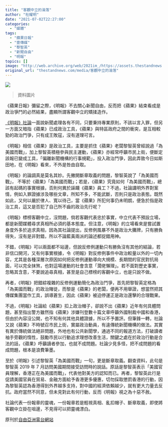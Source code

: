 ```yaml
---
title: "客觀中立的淪落"
author: "杜耀明"
date: "2021-07-02T22:27:00"
categories:
  - "媒體"
tags:
  - "蘋果日報"
  - "壹傳媒"
  - "黎智英"
  - "新聞自由"
  - "明報"
topics: []
image: "http://web.archive.org/web/2021im_/https://assets.thestandnews.com/media/resized/1200x0/1_xsoFF7q.png"
original_url: "thestandnews.com/media/客觀中立的淪落"
---
```

![](http://web.archive.org/web/2021im_/https://assets.thestandnews.com/media/resized/1200x0/1_xsoFF7q.png)

> 資料圖片

《蘋果日報》彌留之際，《明報》不去關心新聞自由，反而把《蘋果》結束看成是政治爭鬥的必然結果，盡顯所謂客觀中立的矯揉造作。

[《明報》社論](http://web.archive.org/web/20210704154132/https://news.mingpao.com/pns/%E7%A4%BE%E8%A9%95/article/20210622/s00003/1624299777364/)一面說新聞處理各有不同，只要秉持專業原則，不該以言入罪，但另一方面又暗指《蘋果》已成政治工具，《蘋果》與特區政府之間的衝突，是互相較勁的政治鬥爭，只有成王敗寇，沒有道理可言。

《明報》相信《蘋果》是政治工具，主要是抓住《蘋果》老闆黎智英曾經說過「為美國而戰」，加上黎智英積極參與民主運動，《蘋果》亦經常呼籲市民上街，便斷定該報已變成工具，「偏離新聞機構的行事規範」，投入政治鬥爭，因此弄致今日如斯田地，在《明報》看來，不外是咎由自取。

《明報》的論調真是莫名其妙。先撇開斷章取義的問題，黎智英說了「為美國而戰」， 不等於《蘋果》「為美國而戰」；若是，《蘋果》究竟如何「為美國而戰」，總該有起碼的事實根據，否則何異於誣衊《蘋果》員工？不過，社論講明外界對案情，例如入罪證據涉及哪些文章，所知不多，不能武斷，否則只是政治表態。既然如此，又何以嚴於律人、寬以待己，當《蘋果》所犯何事仍未明朗，便急於指是政治工具，這又是否犯了自己所不齒的政治先行呢？

《明報》標榜客觀中立，沒問題，倘若客觀代表忠於事實，中立代表不預設立場，都是新聞媒體尋求真相所必須的基本態度。但注意，《明報》的立場看來是嘗試置身度外多於追求真相，因為其社論提出，反修例風暴不外是政治大攤牌，只有勝負得失，沒有是非對錯，所以不論藍黃兩派的論述都捉錯用神。

不錯，《明報》可以兩面都不站邊，但說反修例運動只有勝負沒有其他的結論，若非信口開河，又有何事實根據，令《明報》對反修例事件中政治較量以外的一切內容，尤其是各種深層次原因如何把反修例運動導向大規模、長期間的官民對抗局面，可以完全抹煞，也對這場運動的社會含意「濶佬懶理」。若不面對歷史事實，忽略其含意，不要說追尋真相，甚至是自己標榜的客觀中立，也是只說不做。

再者，《明報》把錯綜複雜的反修例運動簡化為政治鬥爭，首先把黎智英定格為「為美國而戰」的政治賭徒，而黎是《蘋果》的老闆，便再不用舉證，想當然把其傳媒集團當作工具，誤導蒼生，因此《蘋果》被迫停運正是政治還擊的合理戰果。

不過，《明報》社論給《蘋果》扣上政治帽子，卻說不出《蘋果》近年有何具體問題，甚至指出警方雖然指《蘋果》涉嫌刊登數十篇文章呼籲外國制裁中國和香港，但由於內容沒公開，也不知有何其他具體證據，所以不予置評。但筆鋒一轉，社論又說《蘋果》不時號召市民上街，實屬政治動員，有違傳統新聞機構的做法。其實有異於傳統做法絕非問題，外地也有公共新聞學，通過不同的報道方法，打破讀者袖手旁觀的惰性，鼓勵市民以行動追求理想改善生活，關鍵之處在於政治行動是合法的話，《蘋果》呼籲讀者參加，也就不成問題。社論少見多怪，把不成問題的看成問題，根本是浪費筆墨。

至於《明報》引述黎智英「為美國而戰」一句，更是斷章取義。翻查資料，此句是黎智英 2019 年 7 月訪問美國期間接受訪問時的說話。原話是黎智英表示「美國官員理解，香港正在為美國而戰」，代表他對美方的認知而已。再者，黎智英此行是促請美國官員在貿易、金融方面給予香港更多優惠，切勿採取懲罰香港的行動，因為黎智英認為香港得到外界越多支持，對中國的經濟依賴越少，就有更大力量去反抗。政府當然不同意，但未見對此有何行動，反而《明報》視之為十惡不赦。

社論代表一份報章的靈魂，一份報章若是輕視真相、亂扣帽子、斷章取義，即使將客觀中立掛在咀邊，不見得可以把靈魂漂白。

原刊於[自由亞洲電台網站](http://web.archive.org/web/20210704154132/https://www.rfa.org/cantonese/commentaries/tym/com-07012021075310.html?encoding=traditional)